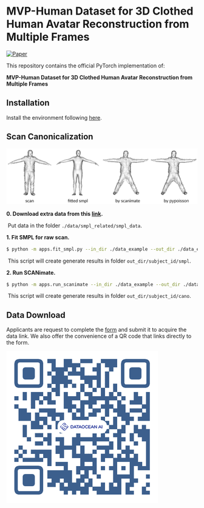 # MVP-Human Dataset for 3D Clothed Human Avatar Reconstruction from Multiple Frames
   
[![Paper](https://img.shields.io/badge/arXiv-Paper-b31b1b.svg)](https://arxiv.org/pdf/2204.11184v2.pdf)

This repository contains the official PyTorch implementation of:

**MVP-Human Dataset for 3D Clothed Human Avatar Reconstruction from Multiple Frames**   



## Installation
Install the environment following [here](ARWild/README.md). 
## Scan Canonicalization 

![](assets/teaser.png) 

**0. Download extra data from this [link](https://drive.google.com/file/d/1zoCojdsrrAHRPif2J2b79jNoKphKYgWw/view?usp=sharing).**

​	Put data in the folder `./data/smpl_related/smpl_data`. 
    
**1. Fit SMPL for raw scan.**  
```sh 
$ python -m apps.fit_smpl.py --in_dir ./data_example --out_dir ./data_example  
```
​		This script will create generate results in folder `out_dir/subject_id/smpl`.
 
**2. Run SCANimate.** 
 ```sh
$ python -m apps.run_scanimate --in_dir ./data_example --out_dir ./data_example  
```
​		This script will create generate results in folder `out_dir/subject_id/cano`.
 
  

## Data Download 
Applicants are request to complete the [form](https://docs.google.com/forms/d/e/1FAIpQLSfN2ISu7B1CaO2QvLI1UMZ4YQL-RWZ01jbYtgSSFYc04VSiow/viewform) and submit it to acquire the data link. We also offer the convenience of a QR code that links directly to the form. 

![](assets/QR_code.png) 
 


 
 
  